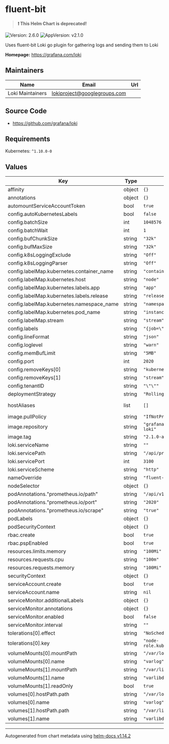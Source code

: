 # fluent-bit

> **:exclamation: This Helm Chart is deprecated!**

![Version: 2.6.0](https://img.shields.io/badge/Version-2.6.0-informational?style=flat-square) ![AppVersion: v2.1.0](https://img.shields.io/badge/AppVersion-v2.1.0-informational?style=flat-square)

Uses fluent-bit Loki go plugin for gathering logs and sending them to Loki

**Homepage:** <https://grafana.com/loki>

## Maintainers

| Name | Email | Url |
| ---- | ------ | --- |
| Loki Maintainers | <lokiproject@googlegroups.com> |  |

## Source Code

* <https://github.com/grafana/loki>

## Requirements

Kubernetes: `^1.10.0-0`

## Values

| Key | Type | Default | Description |
|-----|------|---------|-------------|
| affinity | object | `{}` |  |
| annotations | object | `{}` |  |
| automountServiceAccountToken | bool | `true` |  |
| config.autoKubernetesLabels | bool | `false` |  |
| config.batchSize | int | `1048576` |  |
| config.batchWait | int | `1` |  |
| config.bufChunkSize | string | `"32k"` |  |
| config.bufMaxSize | string | `"32k"` |  |
| config.k8sLoggingExclude | string | `"Off"` |  |
| config.k8sLoggingParser | string | `"Off"` |  |
| config.labelMap.kubernetes.container_name | string | `"container"` |  |
| config.labelMap.kubernetes.host | string | `"node"` |  |
| config.labelMap.kubernetes.labels.app | string | `"app"` |  |
| config.labelMap.kubernetes.labels.release | string | `"release"` |  |
| config.labelMap.kubernetes.namespace_name | string | `"namespace"` |  |
| config.labelMap.kubernetes.pod_name | string | `"instance"` |  |
| config.labelMap.stream | string | `"stream"` |  |
| config.labels | string | `"{job=\"fluent-bit\"}"` |  |
| config.lineFormat | string | `"json"` |  |
| config.loglevel | string | `"warn"` |  |
| config.memBufLimit | string | `"5MB"` |  |
| config.port | int | `2020` |  |
| config.removeKeys[0] | string | `"kubernetes"` |  |
| config.removeKeys[1] | string | `"stream"` |  |
| config.tenantID | string | `"\"\""` |  |
| deploymentStrategy | string | `"RollingUpdate"` |  |
| hostAliases | list | `[]` | hostAliases to add |
| image.pullPolicy | string | `"IfNotPresent"` |  |
| image.repository | string | `"grafana/fluent-bit-plugin-loki"` |  |
| image.tag | string | `"2.1.0-amd64"` |  |
| loki.serviceName | string | `""` |  |
| loki.servicePath | string | `"/api/prom/push"` |  |
| loki.servicePort | int | `3100` |  |
| loki.serviceScheme | string | `"http"` |  |
| nameOverride | string | `"fluent-bit-loki"` |  |
| nodeSelector | object | `{}` |  |
| podAnnotations."prometheus.io/path" | string | `"/api/v1/metrics/prometheus"` |  |
| podAnnotations."prometheus.io/port" | string | `"2020"` |  |
| podAnnotations."prometheus.io/scrape" | string | `"true"` |  |
| podLabels | object | `{}` |  |
| podSecurityContext | object | `{}` |  |
| rbac.create | bool | `true` |  |
| rbac.pspEnabled | bool | `true` |  |
| resources.limits.memory | string | `"100Mi"` |  |
| resources.requests.cpu | string | `"100m"` |  |
| resources.requests.memory | string | `"100Mi"` |  |
| securityContext | object | `{}` |  |
| serviceAccount.create | bool | `true` |  |
| serviceAccount.name | string | `nil` |  |
| serviceMonitor.additionalLabels | object | `{}` |  |
| serviceMonitor.annotations | object | `{}` |  |
| serviceMonitor.enabled | bool | `false` |  |
| serviceMonitor.interval | string | `""` |  |
| tolerations[0].effect | string | `"NoSchedule"` |  |
| tolerations[0].key | string | `"node-role.kubernetes.io/master"` |  |
| volumeMounts[0].mountPath | string | `"/var/log"` |  |
| volumeMounts[0].name | string | `"varlog"` |  |
| volumeMounts[1].mountPath | string | `"/var/lib/docker/containers"` |  |
| volumeMounts[1].name | string | `"varlibdockercontainers"` |  |
| volumeMounts[1].readOnly | bool | `true` |  |
| volumes[0].hostPath.path | string | `"/var/log"` |  |
| volumes[0].name | string | `"varlog"` |  |
| volumes[1].hostPath.path | string | `"/var/lib/docker/containers"` |  |
| volumes[1].name | string | `"varlibdockercontainers"` |  |

----------------------------------------------
Autogenerated from chart metadata using [helm-docs v1.14.2](https://github.com/norwoodj/helm-docs/releases/v1.14.2)
